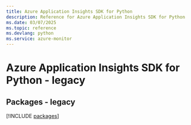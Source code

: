 ```yaml
---
title: Azure Application Insights SDK for Python
description: Reference for Azure Application Insights SDK for Python
ms.date: 03/07/2025
ms.topic: reference
ms.devlang: python
ms.service: azure-monitor
---
```

# Azure Application Insights SDK for Python - legacy
## Packages - legacy
[!INCLUDE [packages](application-insights-index.md)]